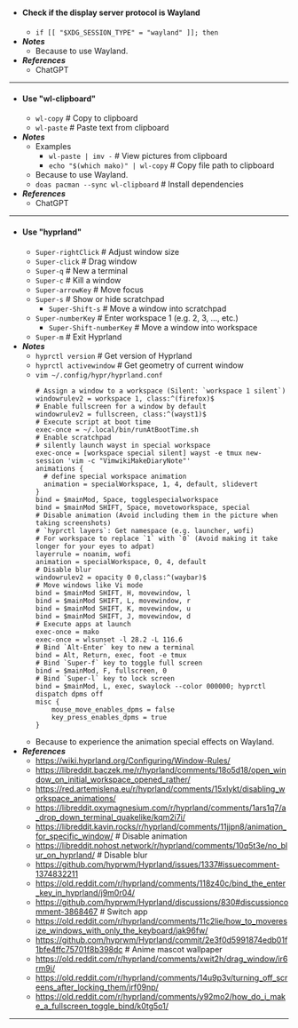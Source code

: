 - #### Check if the display server protocol is Wayland
    - `if [[ "$XDG_SESSION_TYPE" = "wayland" ]]; then`
- ***Notes***
    - Because to use Wayland.
- ***References***
    - ChatGPT
- ---
- #### Use "wl-clipboard"
    - `wl-copy` # Copy to clipboard
    - `wl-paste` # Paste text from clipboard
- ***Notes***
    - Examples
        - `wl-paste | imv -` # View pictures from clipboard
        - `echo "$(which mako)" | wl-copy` # Copy file path to clipboard
    - Because to use Wayland.
    - `doas pacman --sync wl-clipboard` # Install dependencies
- ***References***
    - ChatGPT
- ---
- #### Use "hyprland"
    - `Super-rightClick` # Adjust window size
    - `Super-click` # Drag window
    - `Super-q` # New a terminal
    - `Super-c` # Kill a window
    - `Super-arrowKey` # Move focus
    - `Super-s` # Show or hide scratchpad
        - `Super-Shift-s` # Move a window into scratchpad
    - `Super-numberKey` # Enter workspace 1 (e.g. 2, 3, ..., etc.)
        - `Super-Shift-numberKey` # Move a window into workspace
    - `Super-m` # Exit Hyprland
- ***Notes***
    - `hyprctl version` # Get version of Hyprland
    - `hyprctl activewindow` # Get geometry of current window
    - `vim ~/.config/hypr/hyprland.conf`
      ```
      # Assign a window to a workspace (Silent: `workspace 1 silent`)
      windowrulev2 = workspace 1, class:^(firefox)$
      # Enable fullscreen for a window by default
      windowrulev2 = fullscreen, class:^(wayst1)$
      # Execute script at boot time
      exec-once = ~/.local/bin/runAtBootTime.sh
      # Enable scratchpad
      # silently launch wayst in special workspace
      exec-once = [workspace special silent] wayst -e tmux new-session 'vim -c "VimwikiMakeDiaryNote"'
      animations { 
        # define special workspace animation
        animation = specialWorkspace, 1, 4, default, slidevert 
      }
      bind = $mainMod, Space, togglespecialworkspace
      bind = $mainMod SHIFT, Space, movetoworkspace, special
      # Disable animation (Avoid including them in the picture when taking screenshots)
      # `hyprctl layers`: Get namespace (e.g. launcher, wofi)
      # For workspace to replace `1` with `0` (Avoid making it take longer for your eyes to adpat)
      layerrule = noanim, wofi
      animation = specialWorkspace, 0, 4, default
      # Disable blur
      windowrulev2 = opacity 0 0,class:^(waybar)$
      # Move windows like Vi mode
      bind = $mainMod SHIFT, H, movewindow, l
      bind = $mainMod SHIFT, L, movewindow, r
      bind = $mainMod SHIFT, K, movewindow, u
      bind = $mainMod SHIFT, J, movewindow, d
      # Execute apps at launch
      exec-once = mako
      exec-once = wlsunset -l 28.2 -L 116.6
      # Bind `Alt-Enter` key to new a terminal
      bind = Alt, Return, exec, foot -e tmux
      # Bind `Super-f` key to toggle full screen
      bind = $mainMod, F, fullscreen, 0
      # Bind `Super-l` key to lock screen
      bind = $mainMod, L, exec, swaylock --color 000000; hyprctl dispatch dpms off
      misc {
          mouse_move_enables_dpms = false
          key_press_enables_dpms = true
      }
      ```
    - Because to experience the animation special effects on Wayland.
- ***References***
    - https://wiki.hyprland.org/Configuring/Window-Rules/
    - https://libreddit.baczek.me/r/hyprland/comments/18o5d18/open_window_on_initial_workspace_opened_rather/
    - https://red.artemislena.eu/r/hyprland/comments/15xlykt/disabling_workspace_animations/
    - https://libreddit.oxymagnesium.com/r/hyprland/comments/1ars1q7/a_drop_down_terminal_quakelike/kqm2i7i/
    - https://libreddit.kavin.rocks/r/hyprland/comments/11jjpn8/animation_for_specific_window/ # Disable animation
    - https://libreddit.nohost.network/r/hyprland/comments/10q5t3e/no_blur_on_hyprland/ # Disable blur
    - https://github.com/hyprwm/Hyprland/issues/1337#issuecomment-1374832211
    - https://old.reddit.com/r/hyprland/comments/118z40c/bind_the_enter_key_in_hyprland/j9m0r04/
    - https://github.com/hyprwm/Hyprland/discussions/830#discussioncomment-3868467 # Switch app
    - https://old.reddit.com/r/hyprland/comments/11c2lie/how_to_moveresize_windows_with_only_the_keyboard/jak96fw/
    - https://github.com/hyprwm/Hyprland/commit/2e3f0d5991874edb01f1bfe4ffc75701f8b398dc # Anime mascot wallpaper
    - https://old.reddit.com/r/hyprland/comments/xwit2h/drag_window/ir6rm9j/
    - https://old.reddit.com/r/hyprland/comments/14u9p3v/turning_off_screens_after_locking_them/jrf09np/
    - https://old.reddit.com/r/hyprland/comments/y92mo2/how_do_i_make_a_fullscreen_toggle_bind/k0tg5o1/
- ---
